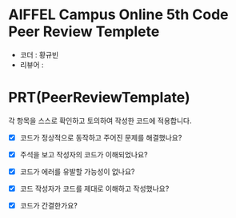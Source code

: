 # AIFFEL Campus Online 5th Code Peer Review Templete
- 코더 : 황규빈
- 리뷰어 :
  


# PRT(PeerReviewTemplate) 
각 항목을 스스로 확인하고 토의하여 작성한 코드에 적용합니다.

- [X] 코드가 정상적으로 동작하고 주어진 문제를 해결했나요?


- [X] 주석을 보고 작성자의 코드가 이해되었나요?

  
- [X] 코드가 에러를 유발할 가능성이 없나요?
 

- [X] 코드 작성자가 코드를 제대로 이해하고 작성했나요?


- [X] 코드가 간결한가요?
